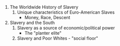 
1. The Worldwide History of Slavery
	1. Unique characteristics of Euro-American Slaves
		- Money, Race, Descent
2. Slavery and the South
	1. Slavery as a source of economic/political power
		- The "planter elite"
	2. Slavery and Poor Whites - "social floor"
